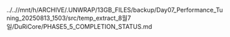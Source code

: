 ../..//mnt/h/ARCHIVE/.UNWRAP/13GB_FILES/backup/Day07_Performance_Tuning_20250813_1503/src/temp_extract_8월7일/DuRiCore/PHASE5_5_COMPLETION_STATUS.md